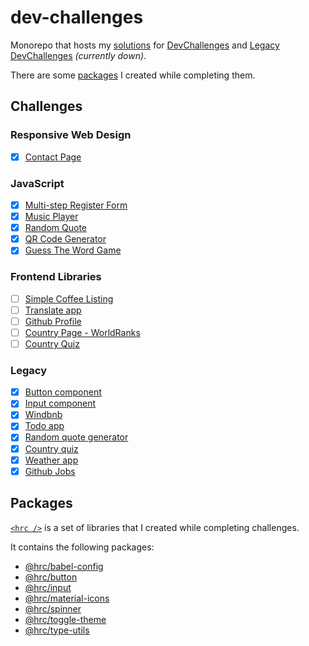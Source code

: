# dev-challenges

Monorepo that hosts my [solutions](#challenges) for
[DevChallenges](https://devchallenges.io/) and
[Legacy DevChallenges](https://legacy.devchallenges.io/) _(currently down)_.

There are some [packages](#packages) I created while completing them.

## Challenges

### Responsive Web Design

- [x] [Contact Page](/vanilla/contact-page/)

### JavaScript

- [x] [Multi-step Register Form](/vanilla/multi-step-form/)
- [x] [Music Player](/vanilla/music-player/)
- [x] [Random Quote](/vanilla/random-quote/)
- [x] [QR Code Generator](/vanilla/qr-code-generator/)
- [x] [Guess The Word Game](/vanilla/guess-the-word/)

### Frontend Libraries

- [ ] [Simple Coffee Listing](/frontend-dev/coffee-listing/)
- [ ] [Translate app](/frontend-dev/translate-app/)
- [ ] [Github Profile](/frontend-dev/github-profile/)
- [ ] [Country Page - WorldRanks](/frontend-dev/country-page-worldranks/)
- [ ] [Country Quiz](/frontend-dev/country-quiz/)

### Legacy

- [x] [Button component](/legacy/button-component/)
- [x] [Input component](/legacy/input-component/)
- [x] [Windbnb](/legacy/windbnb/)
- [x] [Todo app](/legacy/todo-app/)
- [x] [Random quote generator](/legacy/quote-generator/)
- [x] [Country quiz](/legacy/country-quiz/)
- [x] [Weather app](/legacy/weather-app/)
- [x] [Github Jobs](/legacy/github-jobs/)

## Packages

[`<hrc />`](https://hdoc1509.github.io/hrc/) is a set of libraries that I
created while completing challenges.

It contains the following packages:

- [@hrc/babel-config](https://hdoc1509.github.io/hrc/packages/babel-config/)
- [@hrc/button](https://hdoc1509.github.io/hrc/packages/button/)
- [@hrc/input](https://hdoc1509.github.io/hrc/packages/input/)
- [@hrc/material-icons](https://hdoc1509.github.io/hrc/packages/material-icons/)
- [@hrc/spinner](https://hdoc1509.github.io/hrc/packages/spinner/)
- [@hrc/toggle-theme](https://hdoc1509.github.io/hrc/packages/toggle-theme/)
- [@hrc/type-utils](https://hdoc1509.github.io/hrc/packages/type-utils/)
